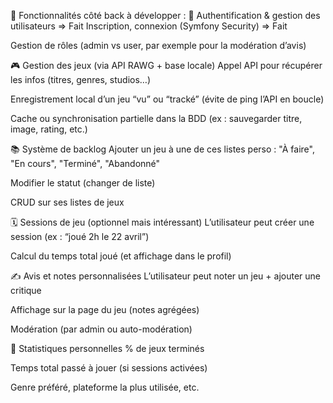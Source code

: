 🧠 Fonctionnalités côté back à développer :
🔐 Authentification & gestion des utilisateurs => Fait
Inscription, connexion (Symfony Security) => Fait

Gestion de rôles (admin vs user, par exemple pour la modération d’avis)

🎮 Gestion des jeux (via API RAWG + base locale)
Appel API pour récupérer les infos (titres, genres, studios…)

Enregistrement local d’un jeu “vu” ou “tracké” (évite de ping l’API en boucle)

Cache ou synchronisation partielle dans la BDD (ex : sauvegarder titre, image, rating, etc.)

📚 Système de backlog
Ajouter un jeu à une de ces listes perso : "À faire", "En cours", "Terminé", "Abandonné"

Modifier le statut (changer de liste)

CRUD sur ses listes de jeux

🗓️ Sessions de jeu (optionnel mais intéressant)
L’utilisateur peut créer une session (ex : “joué 2h le 22 avril”)

Calcul du temps total joué (et affichage dans le profil)

✍️ Avis et notes personnalisées
L’utilisateur peut noter un jeu + ajouter une critique

Affichage sur la page du jeu (notes agrégées)

Modération (par admin ou auto-modération)

🧾 Statistiques personnelles
% de jeux terminés

Temps total passé à jouer (si sessions activées)

Genre préféré, plateforme la plus utilisée, etc.
